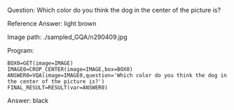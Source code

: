 Question: Which color do you think the dog in the center of the picture is?

Reference Answer: light brown

Image path: ./sampled_GQA/n290409.jpg

Program:

```
BOX0=GET(image=IMAGE)
IMAGE0=CROP_CENTER(image=IMAGE,box=BOX0)
ANSWER0=VQA(image=IMAGE0,question='Which color do you think the dog in the center of the picture is?')
FINAL_RESULT=RESULT(var=ANSWER0)
```
Answer: black

